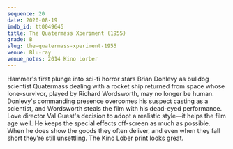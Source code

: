```yaml
---
sequence: 20
date: 2020-08-19
imdb_id: tt0049646
title: The Quatermass Xperiment (1955)
grade: B
slug: the-quatermass-xperiment-1955
venue: Blu-ray
venue_notes: 2014 Kino Lorber
---
```


Hammer's first plunge into sci-fi horror stars Brian Donlevy as bulldog scientist Quatermass dealing with a rocket ship returned from space whose lone-survivor, played by Richard Wordsworth, may no longer be human. Donlevy's commanding presence overcomes his suspect casting as a scientist, and Wordsworth steals the film with his dead-eyed performance. Love director Val Guest's decision to adopt a realistic style—it helps the film age well. He keeps the special effects off-screen as much as possible. When he does show the goods they often deliver, and even when they fall short they're still unsettling. The Kino Lober print looks great.
